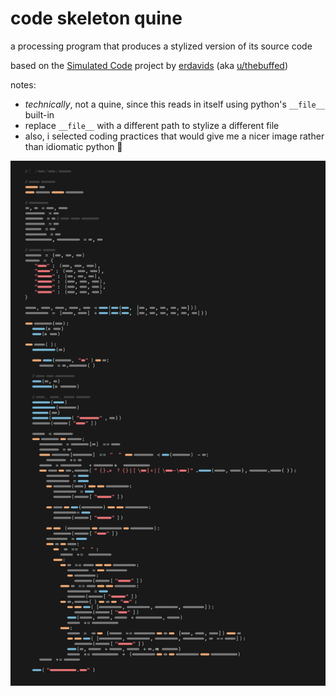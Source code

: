 # code skeleton quine

a processing program that produces a stylized version of its source code 

based on the [Simulated Code](https://github.com/erdavids/Simulated-Code) project by [erdavids](https://github.com/erdavids) (aka [u/thebuffed](https://www.reddit.com/user/thebuffed))

notes: 
- _technically_, not a quine, since this reads in itself using python's `__file__` built-in
- replace `__file__` with a different path to stylize a different file
- also, i selected coding practices that would give me a nicer image rather than idiomatic python 🤷

![](skeleton_quine.png)

